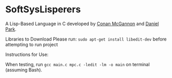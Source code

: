 # SoftSysLisperers

A Lisp-Based Language in C developed by [Conan McGannon](https://github.com/hyrtzhyro)
and [Daniel Park](https://github.com/DanPark13).

Libraries to Download
Please run: `sudo apt-get install libedit-dev` before attempting to run project

Instructions for Use: 

When testing, run `gcc main.c mpc.c -ledit -lm -o main` on
terminal (assuming Bash).
